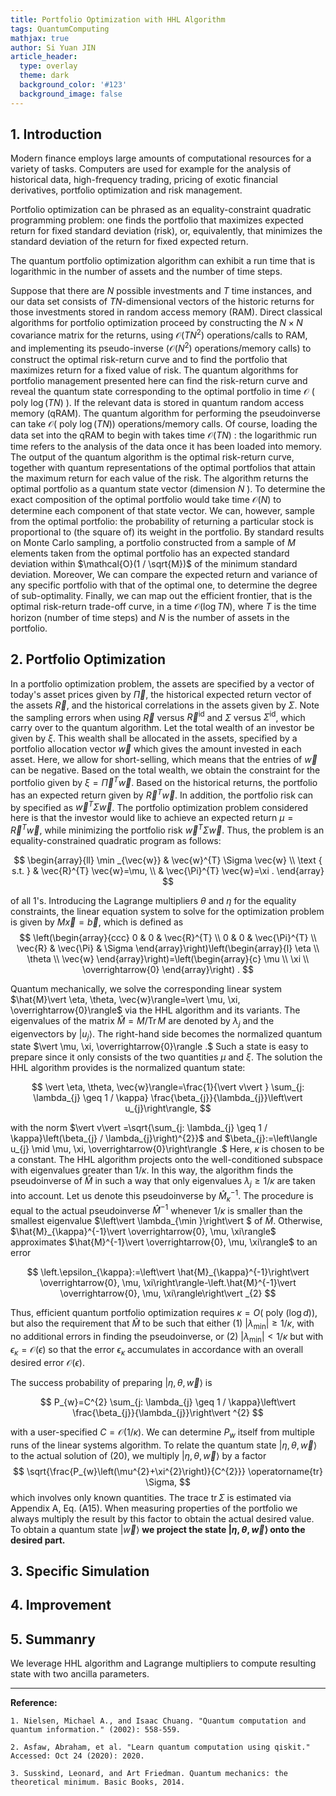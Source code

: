 ```yaml
---
title: Portfolio Optimization with HHL Algorithm
tags: QuantumComputing
mathjax: true
author: Si Yuan JIN
article_header:
  type: overlay
  theme: dark
  background_color: '#123'
  background_image: false
---
```


## 1. Introduction

Modern finance employs large amounts of computational resources for a variety of tasks. Computers
are used for example for the analysis of historical data, high-frequency trading, pricing of exotic financial derivatives, portfolio optimization and risk management.


Portfolio optimization can be phrased as an equality-constraint quadratic programming
problem: one finds the portfolio that maximizes expected return for fixed standard deviation (risk), or, equivalently, that minimizes the standard deviation of the return for fixed expected return. 


The quantum portfolio optimization algorithm can exhibit a run time that is logarithmic in the number
of assets and the number of time steps. 


Suppose that there are $N$ possible investments and $T$ time instances, and our data set consists of $T N$-dimensional vectors of the historic returns for those investments stored in random access memory (RAM). Direct classical algorithms for portfolio optimization proceed by constructing the $N \times N$ covariance matrix for the returns, using $\mathcal{O}\left(T N^{2}\right)$ operations/calls to RAM, and implementing its pseudo-inverse $\left(\mathcal{O}\left(N^{2}\right)\right.$ operations/memory calls) to construct the optimal risk-return curve and to find the portfolio that maximizes return for a fixed value of risk. The quantum algorithms for portfolio management presented here can find the risk-return curve and reveal the quantum state corresponding to the optimal portfolio in time $\mathcal{O}$ ( poly $\log (T N)$ ). If the relevant data is stored in quantum random access memory (qRAM). The quantum algorithm for performing the pseudoinverse can take $\mathcal{O}($ poly $\log (T N))$ operations/memory calls. Of course, loading the data set into the qRAM to begin with takes time $\mathcal{O}(T N)$ : the logarithmic run time refers to the analysis of the data once it has been loaded into memory. The output of the quantum algorithm is the optimal risk-return curve, together with quantum representations of the optimal portfolios that attain the maximum return for each value of the risk. The algorithm returns the optimal portfolio as a quantum state vector (dimension $N$ ). To determine the exact composition of the optimal portfolio would take time $\mathcal{O}(N)$ to determine each component of that state vector. We can, however, sample from the optimal portfolio: the probability of returning a particular stock is proportional to (the square of) its weight in the portfolio. By standard results on Monte Carlo sampling, a portfolio constructed from a sample of $M$ elements taken from the optimal portfolio has an expected standard deviation within $\mathcal{O}(1 / \sqrt{M})$ of the minimum standard deviation. Moreover, We can compare the expected return and variance of any specific portfolio with that of the optimal one, to determine the degree of sub-optimality. Finally, we can map out the efficient frontier, that is the optimal risk-return trade-off curve, in a time $\mathcal{O}(\log T N)$, where $T$ is the time horizon (number of time steps) and $N$ is the number of assets in the portfolio.

## 2. Portfolio Optimization
In a portfolio optimization problem, the assets are specified by a vector of today's asset prices given by $\vec{\Pi}$, the historical expected return vector of the assets $\vec{R}$, and the historical correlations in the assets given by $\Sigma$. Note the sampling errors when using $\vec{R}$ versus $\vec{R}^{\mathrm{id}}$ and $\Sigma$ versus $\Sigma^{\mathrm{id}}$, which carry over to the quantum algorithm. Let the total wealth of an investor be given by $\xi$. This wealth shall be allocated in the assets, specified by a portfolio allocation vector $\vec{w}$ which gives the amount invested in each asset. Here, we allow for short-selling, which means that the entries of $\vec{w}$ can be negative. Based on the total wealth, we obtain the constraint for the portfolio given by $\xi=\vec{\Pi}^{T} \vec{w}$. Based on the historical returns, the portfolio has an expected return given by $\vec{R}^{T} \vec{w}$. In addition, the portfolio risk can by specified as $\vec{w}^{T} \Sigma \vec{w}$. The portfolio optimization problem considered here is that the investor would like to achieve an expected return $\mu=\vec{R}^{T} \vec{w}$, while minimizing the portfolio risk $\vec{w}^{T} \Sigma \vec{w}$. Thus, the problem is an equality-constrained quadratic program as follows:

$$
\begin{array}{ll}
\min _{\vec{w}} & \vec{w}^{T} \Sigma \vec{w} \\
\text { s.t. } & \vec{R}^{T} \vec{w}=\mu, \\
& \vec{\Pi}^{T} \vec{w}=\xi .
\end{array}
$$

of all 1's. Introducing the Lagrange multipliers $\theta$ and $\eta$ for the equality constraints, the linear equation system to solve for the optimization problem is given by $M \vec{x}=\vec{b}$, which is defined as
$$
\left(\begin{array}{ccc}
0 & 0 & \vec{R}^{T} \\
0 & 0 & \vec{\Pi}^{T} \\
\vec{R} & \vec{\Pi} & \Sigma
\end{array}\right)\left(\begin{array}{l}
\eta \\
\theta \\
\vec{w}
\end{array}\right)=\left(\begin{array}{c}
\mu \\
\xi \\
\overrightarrow{0}
\end{array}\right) .
$$

Quantum mechanically, we solve the corresponding linear system $\hat{M}\vert \eta, \theta, \vec{w}\rangle=\vert \mu, \xi, \overrightarrow{0}\rangle$ via the HHL algorithm and its variants. The eigenvalues of the matrix $\hat{M}=M / \operatorname{Tr} M$ are denoted by $\lambda_{j}$ and the eigenvectors by $\left\vert u_{j}\right\rangle$. The right-hand side becomes the normalized quantum state $\vert \mu, \xi, \overrightarrow{0}\rangle .$ Such a state is easy to prepare since it only consists of the two quantities $\mu$ and $\xi$. The solution the HHL algorithm provides is the normalized quantum state:

$$
\vert \eta, \theta, \vec{w}\rangle=\frac{1}{\vert v\vert } \sum_{j: \lambda_{j} \geq 1 / \kappa} \frac{\beta_{j}}{\lambda_{j}}\left\vert u_{j}\right\rangle,
$$

with the norm $\vert v\vert =\sqrt{\sum_{j: \lambda_{j} \geq 1 / \kappa}\left(\beta_{j} / \lambda_{j}\right)^{2}}$ and $\beta_{j}:=\left\langle u_{j} \mid \mu, \xi, \overrightarrow{0}\right\rangle .$ Here, $\kappa$ is chosen to be a constant. The HHL algorithm projects onto the well-conditioned subspace with eigenvalues greater than $1 / \kappa$. In this way, the algorithm finds the pseudoinverse of $\hat{M}$ in such a way that only eigenvalues $\lambda_{j} \geq 1 / \kappa$ are taken into account. Let us denote this pseudoinverse by $\hat{M}_{\kappa}^{-1}$. The procedure is equal to the actual pseudoinverse $\hat{M}^{-1}$ whenever $1 / \kappa$ is smaller than the smallest eigenvalue $\left\vert \lambda_{\min }\right\vert $ of $\hat{M}$. Otherwise, $\hat{M}_{\kappa}^{-1}\vert \overrightarrow{0}, \mu, \xi\rangle$ approximates $\hat{M}^{-1}\vert \overrightarrow{0}, \mu, \xi\rangle$ to an error

$$
\left.\epsilon_{\kappa}:=\left\vert \hat{M}_{\kappa}^{-1}\right\vert  \overrightarrow{0}, \mu, \xi\right\rangle-\left.\hat{M}^{-1}\vert \overrightarrow{0}, \mu, \xi\rangle\right\vert _{2}
$$

Thus, efficient quantum portfolio optimization requires $\kappa=O($ poly $(\log d))$, but also the requirement that $\hat{M}$ to be such that either (1) $\left\vert \lambda_{\min }\right\vert  \geq 1 / \kappa$, with no additional errors in finding the pseudoinverse, or (2) $\left\vert \lambda_{\min }\right\vert <1 / \kappa$ but with $\epsilon_{\kappa}=\mathcal{O}(\epsilon)$ so that the error $\epsilon_{\kappa}$ accumulates in accordance with an overall desired error $\mathcal{O}(\epsilon)$.

The success probability of preparing $\vert \eta, \theta, \vec{w}\rangle$ is

$$
P_{w}=C^{2} \sum_{j: \lambda_{j} \geq 1 / \kappa}\left\vert \frac{\beta_{j}}{\lambda_{j}}\right\vert ^{2}
$$

with a user-specified $C=\mathcal{O}(1 / \kappa)$. We can determine $P_{w}$ itself from multiple runs of the linear systems algorithm. To relate the quantum state $\vert \eta, \theta, \vec{w}\rangle$ to the actual solution of (20), we multiply $\vert \eta, \theta, \vec{w}\rangle$ by a factor
$$
\sqrt{\frac{P_{w}\left(\mu^{2}+\xi^{2}\right)}{C^{2}}} \operatorname{tr} \Sigma,
$$
which involves only known quantities. The trace $\operatorname{tr} \Sigma$ is estimated via Appendix A, Eq. (A15). When measuring properties of the portfolio we always multiply the result by this factor to obtain the actual desired value. To obtain a quantum state $\vert \vec{w}\rangle$ **we project the state $\vert \eta, \theta, \vec{w}\rangle$ onto the desired part.**

## 3. Specific Simulation

## 4. Improvement

## 5. Summanry

We leverage HHL algorithm and Lagrange multipliers to compute resulting state with two ancilla parameters.


---

**Reference:**

`1. Nielsen, Michael A., and Isaac Chuang. "Quantum computation and quantum information." (2002): 558-559.`

`2. Asfaw, Abraham, et al. "Learn quantum computation using qiskit." Accessed: Oct 24 (2020): 2020.`

`3. Susskind, Leonard, and Art Friedman. Quantum mechanics: the theoretical minimum. Basic Books, 2014.`
